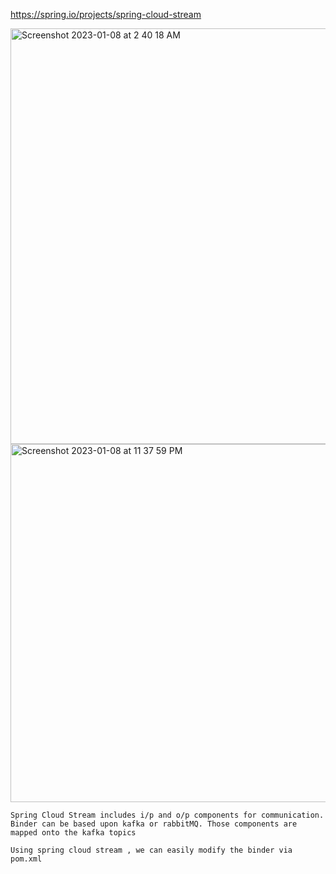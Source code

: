 https://spring.io/projects/spring-cloud-stream

<img width="665" alt="Screenshot 2023-01-08 at 2 40 18 AM" src="https://user-images.githubusercontent.com/43849911/211170443-eaca2047-a1c7-48b6-b730-f6006cd4af2f.png">

<img width="573" alt="Screenshot 2023-01-08 at 11 37 59 PM" src="https://user-images.githubusercontent.com/43849911/211211852-914c0da5-9e90-4f7b-90b8-0d500dda079b.png">


```
Spring Cloud Stream includes i/p and o/p components for communication. Binder can be based upon kafka or rabbitMQ. Those components are mapped onto the kafka topics
```

```
Using spring cloud stream , we can easily modify the binder via pom.xml
```
